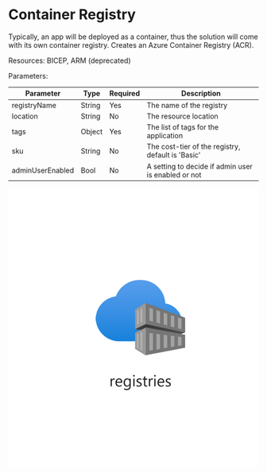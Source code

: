 # Container Registry

Typically, an app will be deployed as a container, thus the solution will come with
its own container registry.
Creates an Azure Container Registry (ACR).

Resources: BICEP, ARM (deprecated)

Parameters:

| Parameter             | Type   | Required | Description                                                    |
|-----------------------|--------|----------|----------------------------------------------------------------|
| registryName          | String | Yes      | The name of the registry                                       |
| location              | String | No       | The resource location                                          |
| tags                  | Object | Yes      | The list of tags for the application                           |
| sku                   | String | No       | The cost-tier of the registry, default is 'Basic'              |
| adminUserEnabled      | Bool   | No       | A setting to decide if admin user is enabled or not            |


![Resource view](overview.png)
